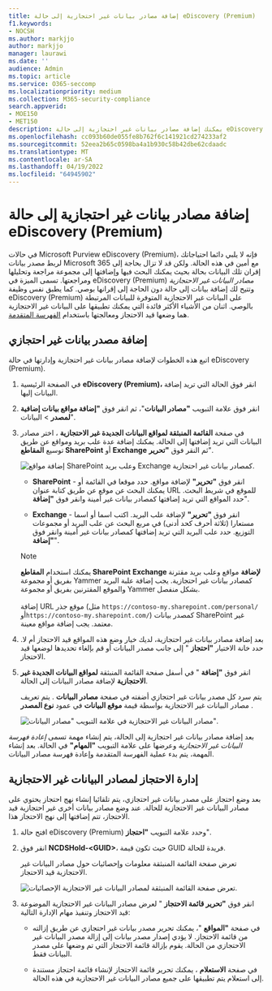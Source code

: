 ```yaml
---
title: إضافة مصادر بيانات غير احتجازية إلى حالة eDiscovery (Premium)
f1.keywords:
- NOCSH
ms.author: markjjo
author: markjjo
manager: laurawi
ms.date: ''
audience: Admin
ms.topic: article
ms.service: O365-seccomp
ms.localizationpriority: medium
ms.collection: M365-security-compliance
search.appverid:
- MOE150
- MET150
description: يمكنك إضافة مصادر بيانات غير احتجازية إلى حالة eDiscovery (Premium) ووضع قيد الاحتجاز على مصدر البيانات. تتم إعادة فهرسة مصادر البيانات غير الاحتجازية، لذلك تتم إعادة معالجة أي محتوى تم وضع علامة عليه على أنه مفهرس جزئيا لجعله قابلا للبحث بشكل كامل وسريع.
ms.openlocfilehash: cc093b60de055fe8b762f6c141921cd274233af2
ms.sourcegitcommit: 52eea2b65c0598ba4a1b930c58b42dbe62cdaadc
ms.translationtype: MT
ms.contentlocale: ar-SA
ms.lasthandoff: 04/19/2022
ms.locfileid: "64945902"
---
```

# <a name="add-non-custodial-data-sources-to-an-ediscovery-premium-case"></a>إضافة مصادر بيانات غير احتجازية إلى حالة eDiscovery (Premium)

في حالات Microsoft Purview eDiscovery (Premium)، فإنه لا يلبي دائما احتياجاتك لربط مصدر بيانات Microsoft 365 مع أمين في هذه الحالة. ولكن قد لا تزال بحاجة إلى إقران تلك البيانات بحالة بحيث يمكنك البحث فيها وإضافتها إلى مجموعة مراجعة وتحليلها ومراجعتها. تسمى الميزة في eDiscovery (Premium) *مصادر البيانات غير الاحتجازية* وتتيح لك إضافة بيانات إلى حالة دون الحاجة إلى إقرانها بوصي. كما يطبق نفس وظيفة eDiscovery (Premium) على البيانات غير الاحتجازية المتوفرة للبيانات المرتبطة بالوصي. اثنان من الأشياء الأكثر فائدة التي يمكنك تطبيقها على البيانات غير الاحتجازية هما وضعها قيد الاحتجاز ومعالجتها باستخدام [الفهرسة المتقدمة](indexing-custodian-data.md).

## <a name="add-a-non-custodial-data-source"></a>إضافة مصدر بيانات غير احتجازي

اتبع هذه الخطوات لإضافة مصادر بيانات غير احتجازية وإدارتها في حالة eDiscovery (Premium).

1. في الصفحة الرئيسية **eDiscovery (Premium)،** انقر فوق الحالة التي تريد إضافة البيانات إليها.

2. انقر فوق علامة التبويب **"مصادر البيانات**"، ثم انقر فوق **"إضافة مواقع بيانات إضافية** **لمصدر** >  البيانات".

3. في صفحة **القائمة المنبثقة لمواقع البيانات الجديدة غير الاحتجازية** ، اختر مصادر البيانات التي تريد إضافتها إلى الحالة. يمكنك إضافة عدة علب بريد ومواقع عن طريق توسيع **المقاطع SharePoint** أو **Exchange** ثم النقر فوق **"تحرير**".

   ![إضافة مواقع SharePoint وعلب بريد Exchange كمصادر بيانات غير احتجازية.](../media/NonCustodialDataSources1.png)

   - **SharePoint** - انقر فوق **"تحرير"** لإضافة مواقع. حدد موقعا في القائمة أو يمكنك البحث عن موقع عن طريق كتابة عنوان URL للموقع في شريط البحث. حدد المواقع التي تريد إضافتها كمصادر بيانات غير أمينة وانقر فوق **"إضافة**".

   - **Exchange** - انقر فوق **"تحرير"** لإضافة علب البريد. اكتب اسما أو اسما مستعارا (ثلاثة أحرف كحد أدنى) في مربع البحث عن علب البريد أو مجموعات التوزيع. حدد علب البريد التي تريد إضافتها كمصادر بيانات غير أمينة وانقر فوق **"إضافة**".

   > [!NOTE]
   > يمكنك استخدام **المقاطع SharePoint** **Exchange لإضافة** مواقع وعلب بريد مقترنة بفريق أو مجموعة Yammer كمصادر بيانات غير احتجازية. يجب إضافة علبة البريد والموقع المقترنين بفريق أو مجموعة Yammer بشكل منفصل.<br/><br/> إضافة URL موقع جذر (مثل `https://contoso-my.sharepoint.com/personal/` أو`https://contoso-my.sharepoint.com/`) كمصدر بيانات SharePoint غير معتمد. يجب إضافة مواقع معينة.

4. بعد إضافة مصادر بيانات غير احتجازية، لديك خيار وضع هذه المواقع قيد الاحتجاز أم لا. حدد خانة الاختيار **"احتجاز** " إلى جانب مصدر البيانات أو قم بإلغاء تحديدها لوضعها قيد الاحتجاز.

5. انقر فوق **"إضافة** " في أسفل صفحة القائمة المنبثقة **لمواقع البيانات الجديدة غير الاحتجازية** لإضافة مصادر البيانات إلى الحالة.

   يتم سرد كل مصدر بيانات غير احتجازي أضفته في صفحة **مصادر البيانات** . يتم تعريف مصادر البيانات غير الاحتجازية بواسطة قيمة **موقع البيانات** في عمود **نوع المصدر** .

   ![مصادر البيانات غير الاحتجازية في علامة التبويب "مصادر البيانات".](../media/NonCustodialDataSources2.png)

بعد إضافة مصادر بيانات غير احتجازية إلى الحالة، يتم إنشاء مهمة تسمى *إعادة فهرسة البيانات غير الاحتجازية* وعرضها على علامة التبويب **"المهام"** في الحالة. بعد إنشاء المهمة، يتم بدء عملية الفهرسة المتقدمة وإعادة فهرسة مصادر البيانات.

## <a name="manage-the-hold-for-non-custodial-data-sources"></a>إدارة الاحتجاز لمصادر البيانات غير الاحتجازية

بعد وضع احتجاز على مصدر بيانات غير احتجازي، يتم تلقائيا إنشاء نهج احتجاز يحتوي على مصادر البيانات غير الاحتجازية للحالة. عند وضع مصادر بيانات أخرى غير احتجازية قيد الاحتجاز، تتم إضافتها إلى نهج الاحتجاز هذا.

1. افتح حالة eDiscovery (Premium) وحدد علامة التبويب **"احتجاز**".

2. انقر فوق **NCDSHold-\<GUID\>**، حيث تكون قيمة GUID فريدة للحالة.

   تعرض صفحة القائمة المنبثقة معلومات وإحصائيات حول مصادر البيانات غير الاحتجازية قيد الاحتجاز.

   ![تعرض صفحة القائمة المنبثقة لمصادر البيانات غير الاحتجازية الإحصائيات.](../media/NonCustodialDataSourcesHoldFlyout.png)

3. انقر فوق **"تحرير قائمة الاحتجاز** " لعرض مصادر البيانات غير الاحتجازية الموضوعة قيد الاحتجاز وتنفيذ مهام الإدارة التالية:

   - في صفحة **"المواقع** "، يمكنك تحرير مصدر بيانات غير احتجازي عن طريق إزالته من قائمة الاحتجاز. لا يؤدي إصدار مصدر بيانات إلى إزالة مصدر البيانات غير الاحتجازي من الحالة. يقوم بإزالة قائمة الاحتجاز التي تم وضعها على مصدر البيانات فقط.

   - في صفحة **الاستعلام** ، يمكنك تحرير قائمة الاحتجاز لإنشاء قائمة احتجاز مستندة إلى استعلام يتم تطبيقها على جميع مصادر البيانات غير الاحتجازية في هذه الحالة.
